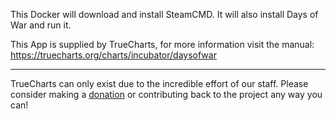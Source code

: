 This Docker will download and install SteamCMD. It will also install Days of War and run it.


This App is supplied by TrueCharts, for more information visit the manual: https://truecharts.org/charts/incubator/daysofwar

---

TrueCharts can only exist due to the incredible effort of our staff.
Please consider making a [donation](https://truecharts.org/docs/about/sponsor) or contributing back to the project any way you can!
